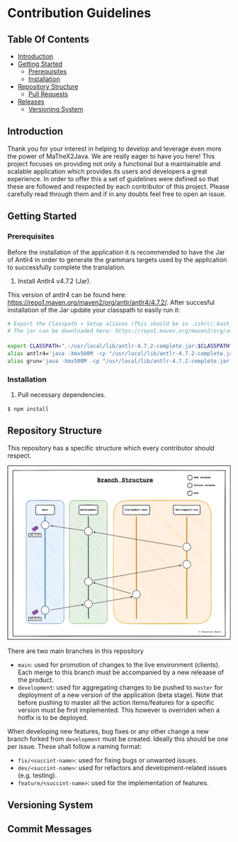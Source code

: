 # Contribution Guidelines

## Table Of Contents

- [Introduction](#Introduction)
- [Getting Started](#Getting-Started)
  - [Prerequisites](#Prerequisites)
  - [Installation](#Installation)
- [Repository Structure](#Repository-Structure)
  - [Pull Requests](#Pull-Requests)
- [Releases](#Releases)
  - [Versioning System](#Versioning-System)

## Introduction

Thank you for your interest in helping to develop and leverage even more the power of MaTheX2Java. We are really eager to have you here! This project focuses on providing not only a functional but a maintainable and scalable application which provides its users and developers a great experience. In order to offer this a set of guidelines were defined so that these are followed and respected by each contributor of this project. Please carefully read through them and if in any doubts feel free to open an issue.

## Getting Started

### Prerequisites

Before the installation of the application it is recommended to have the Jar of Antlr4 in order to generate the grammars targets used by the application to successfully complete the translation.

1. Install Antlr4 v4.7.2 (Jar).

This version of antlr4 can be found here: https://repo1.maven.org/maven2/org/antlr/antlr4/4.7.2/. After succesful installation of the Jar update your classpath to easily run it:

```bash
# Export the Classpath + Setup aliases (This should be in .zshrc/.bash_profile)
# The jar can be downloaded here: https://repo1.maven.org/maven2/org/antlr/antlr4/4.7.2/

export CLASSPATH=".:/usr/local/lib/antlr-4.7.2-complete.jar:$CLASSPATH"
alias antlr4='java -Xmx500M -cp "/usr/local/lib/antlr-4.7.2-complete.jar:$CLASSPATH" org.antlr.v4.Tool'
alias grun='java -Xmx500M -cp "/usr/local/lib/antlr-4.7.2-complete.jar:$CLASSPATH" org.antlr.v4.gui.TestRig'
```

### Installation



1. Pull necessary dependencies.

`$ npm install`

### 

## Repository Structure

This repository has a specific structure which every contributor should respect. 

![](./docs/images/branchStructure.png)

There are two main branches in this repository

- `main`: used for promotion of changes to the live environment (clients). Each merge to this branch must be accompanied by a new releaase of the product.
- `development`: used for aggregating changes to be pushed to `master` for deployment of a new version of the application (beta stage). Note that before pushing to master all the action items/features for a specific version must be first implemented. This however is overriden when a hotfix is to be deployed.

When developing new features, bug fixes or any other change a new branch forked from `development` must be created. Ideally this should be one per issue.
These shall follow a naming format:

- `fix/<succint-name>`: used for fixing bugs or unwanted issues.
- `dev/<succint-name>`: used for refactors and development-related issues (e.g. testing).
- `feature/<succint-name>`: used for the implementation of features.


## Versioning System


## Commit Messages